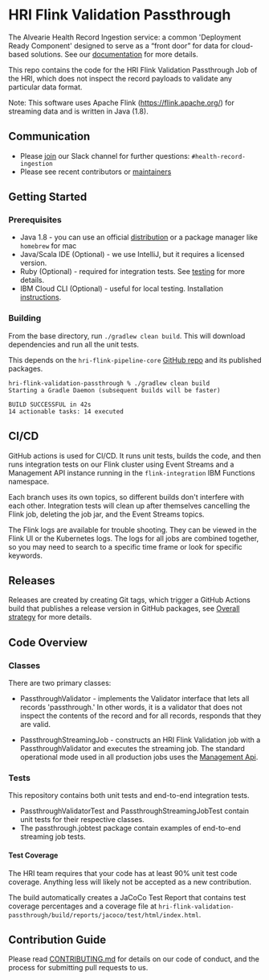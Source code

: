 # HRI Flink Validation Passthrough

The Alvearie Health Record Ingestion service: a common 'Deployment Ready Component' designed to serve as a “front door” for data for cloud-based solutions. See our [documentation](https://pages.github.com/Alvearie/HRI) for more details.

This repo contains the code for the HRI Flink Validation Passthrough Job of the HRI, which does not inspect the record payloads to validate any particular data format. 

Note: This software uses Apache Flink (https://flink.apache.org/) for streaming data and is written in Java (1.8).

## Communication
* Please [join](https://alvearie.io/contributions/requestSlackAccess/) our Slack channel for further questions: `#health-record-ingestion`
* Please see recent contributors or [maintainers](MAINTAINERS.md)

## Getting Started

### Prerequisites
* Java 1.8 - you can use an official [distribution](https://www.java.com/en/download/manual.jsp) or a package manager like `homebrew` for mac
* Java/Scala IDE (Optional) - we use IntelliJ, but it requires a licensed version.
* Ruby (Optional) - required for integration tests. See [testing](test/README.md) for more details.
* IBM Cloud CLI (Optional) - useful for local testing. Installation [instructions](https://cloud.ibm.com/docs/cli?topic=cloud-cli-getting-started).

### Building
From the base directory, run `./gradlew clean build`. This will download dependencies and run all the unit tests. 

This depends on the `hri-flink-pipeline-core` [GitHub repo](https://github.com/Alvearie/hri-flink-pipeline-core) and its published packages.

```
hri-flink-validation-passthrough % ./gradlew clean build
Starting a Gradle Daemon (subsequent builds will be faster)

BUILD SUCCESSFUL in 42s
14 actionable tasks: 14 executed

```

## CI/CD
GitHub actions is used for CI/CD. It runs unit tests, builds the code, and then runs integration tests on our Flink cluster using Event Streams and a Management API instance running in the `flink-integration` IBM Functions namespace.

Each branch uses its own topics, so different builds don't interfere with each other. Integration tests will clean up after themselves cancelling the Flink job, deleting the job jar, and the Event Streams topics.

The Flink logs are available for trouble shooting. They can be viewed in the Flink UI or the Kubernetes logs. The logs for all jobs are combined together, so you may need to search to a specific time frame or look for specific keywords.



## Releases
Releases are created by creating Git tags, which trigger a GitHub Actions build that publishes a release version in GitHub packages, see [Overall strategy](https://github.com/Alvearie/HRI/wiki/Overall-Project-Branching,-Test,-and-Release-Strategy) for more details.

## Code Overview

### Classes
There are two primary classes:
- PassthroughValidator - implements the Validator interface that lets all records 'passthrough.' In other words, it is a validator that does not inspect the contents of the record and for all records, responds that they are valid.

- PassthroughStreamingJob - constructs an HRI Flink Validation job with a PassthroughValidator and executes the streaming job. The standard operational mode used in all production jobs uses the [Management Api](https://github.com/Alvearie/hri-mgmt-api).

### Tests
This repository contains both unit tests and end-to-end integration tests.

- PassthroughValidatorTest and PassthroughStreamingJobTest contain unit tests for their respective classes.
- The passthrough.jobtest package contain examples of end-to-end streaming job tests. 

#### Test Coverage
The HRI team requires that your code has at least 90% unit test code coverage. Anything less will likely not be accepted as a new contribution.

The build automatically creates a JaCoCo Test Report that contains test coverage percentages and a coverage file at `hri-flink-validation-passthrough/build/reports/jacoco/test/html/index.html`. 

## Contribution Guide
Please read [CONTRIBUTING.md](CONTRIBUTING.md) for details on our code of conduct, and the process for submitting pull requests to us.